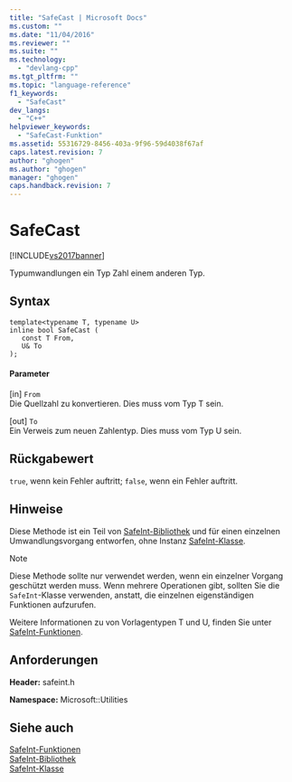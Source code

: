 ```yaml
---
title: "SafeCast | Microsoft Docs"
ms.custom: ""
ms.date: "11/04/2016"
ms.reviewer: ""
ms.suite: ""
ms.technology: 
  - "devlang-cpp"
ms.tgt_pltfrm: ""
ms.topic: "language-reference"
f1_keywords: 
  - "SafeCast"
dev_langs: 
  - "C++"
helpviewer_keywords: 
  - "SafeCast-Funktion"
ms.assetid: 55316729-8456-403a-9f96-59d4038f67af
caps.latest.revision: 7
author: "ghogen"
ms.author: "ghogen"
manager: "ghogen"
caps.handback.revision: 7
---
```

# SafeCast
[!INCLUDE[vs2017banner](../assembler/inline/includes/vs2017banner.md)]

Typumwandlungen ein Typ Zahl einem anderen Typ.  
  
## Syntax  
  
```  
template<typename T, typename U>  
inline bool SafeCast (  
   const T From,  
   U& To  
);  
```  
  
#### Parameter  
 \[in\] `From`  
 Die Quellzahl zu konvertieren.  Dies muss vom Typ T sein.  
  
 \[out\] `To`  
 Ein Verweis zum neuen Zahlentyp.  Dies muss vom Typ U sein.  
  
## Rückgabewert  
 `true`, wenn kein Fehler auftritt; `false`, wenn ein Fehler auftritt.  
  
## Hinweise  
 Diese Methode ist ein Teil von [SafeInt\-Bibliothek](../windows/safeint-library.md) und für einen einzelnen Umwandlungsvorgang entworfen, ohne Instanz [SafeInt\-Klasse](../windows/safeint-class.md).  
  
> [!NOTE]
>  Diese Methode sollte nur verwendet werden, wenn ein einzelner Vorgang geschützt werden muss.  Wenn mehrere Operationen gibt, sollten Sie die `SafeInt`\-Klasse verwenden, anstatt, die einzelnen eigenständigen Funktionen aufzurufen.  
  
 Weitere Informationen zu von Vorlagentypen T und U, finden Sie unter [SafeInt\-Funktionen](../windows/safeint-functions.md).  
  
## Anforderungen  
 **Header:** safeint.h  
  
 **Namespace:** Microsoft::Utilities  
  
## Siehe auch  
 [SafeInt\-Funktionen](../windows/safeint-functions.md)   
 [SafeInt\-Bibliothek](../windows/safeint-library.md)   
 [SafeInt\-Klasse](../windows/safeint-class.md)